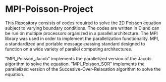 # MPI-Poisson-Project
This Repository consists of codes required to solve the 2D Poisson equation subject to varying boundary conditions. The codes are written in C and can be run on multiple processors organized in a parallel architecture. The MPI library was used in order to implement the parallelization functionality. MPI, a standardized and portable message-passing standard designed to function on a wide variety of parallel computing architectures. 

"MPI_Poisson_Jacob" implements the parallelized version of the Jacobi algorithm to solve the equation.
"MPI_Poisson_SOR" implements the parallelized version of the Succesive-Over-Relaxation algorithm to solve the equation.
